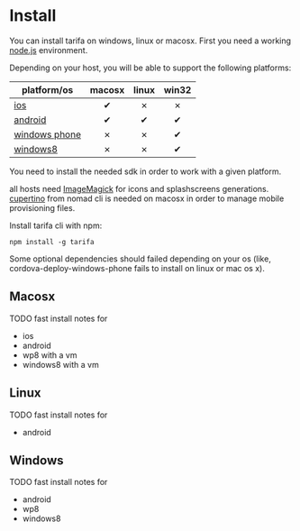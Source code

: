 # Install

You can install tarifa on windows, linux or macosx. First you need a working
[node.js](http://nodejs.org/) environment.

Depending on your host, you will be able to support the following platforms:

| platform/os                                | macosx | linux | win32 |
| -------------------------------------------|:------:|:-----:|:-----:|
| [ios](http://developer.apple.com/)         | ✔      | ✗     | ✗     |
| [android](http://developer.android.com/)   | ✔      | ✔     | ✔     |
| [windows phone](http://dev.windows.com/en-us/develop/download-phone-sdk) | ✗      | ✗     | ✔     |
| [windows8](http://dev.windows.com/en-us/develop/downloads) | ✗      | ✗     | ✔     |

You need to install the needed sdk in order to work with a given platform.

all hosts need [ImageMagick](http://www.imagemagick.org/) for icons and splashscreens generations.
[cupertino](https://github.com/nomad/cupertino) from nomad cli is needed on macosx in order to manage mobile provisioning files.

Install tarifa cli with npm:

```
npm install -g tarifa
```

Some optional dependencies should failed depending on your os
(like, cordova-deploy-windows-phone fails to install on linux or mac os x).

## Macosx
TODO fast install notes for
* ios
* android
* wp8 with a vm
* windows8 with a vm

## Linux
TODO fast install notes for
* android

## Windows
TODO fast install notes for
* android
* wp8
* windows8
